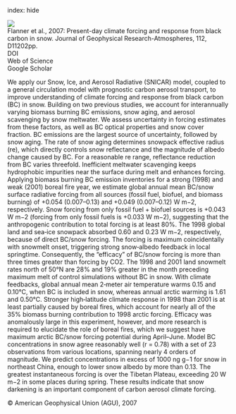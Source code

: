index: hide

<div class="Citation">
    <div class="Citation-thumb CitationThumb-linked"  data-href="https://doi.org/10.1029/2006jd008003">
      <img src="https://static.claimspace.cloud/climate-study-static/refs/thumbs/8/Flanner_et_al_2007-thumb.png" />
    </div>

  <div class="Citation-body">
    <div class="Citation-text">Flanner et al., 2007: Present-day climate forcing and response from black carbon in snow. <span class="Article-journal">Journal of Geophysical Research-Atmospheres, </span><span class="Article-volume">112, </span>D11202pp.</div>
    <div class="Citation-links">
      <div class="CitationLink" data-href="https://doi.org/10.1029/2006jd008003">
        <div class="CitationLink-icon CitationLink-Doi"></div>
        <div class="CitationLink-text">DOI</div>
      </div>
      <div class="CitationLink" data-href="http://cel.webofknowledge.com/InboundService.do?customersID=atyponcel&smartRedirect=yes&mode=FullRecord&IsProductCode=Yes&product=CEL&Init=Yes&Func=Frame&action=retrieve&SrcApp=literatum&SrcAuth=atyponcel&SID=7CNc3cIRaBKjGbSujFM&UT=WOS:000247140700004">
        <div class="CitationLink-icon CitationLink-Isi"></div>
        <div class="CitationLink-text">Web of Science</div>
      </div>
      <div class="CitationLink" data-href="https://scholar.google.com/scholar?q=10.1029/2006jd008003">
        <div class="CitationLink-icon CitationLink-Scholar"></div>
        <div class="CitationLink-text">Google Scholar</div>
      </div>
    </div>
  </div>
</div>

We apply our Snow, Ice, and Aerosol Radiative (SNICAR) model, coupled to a general circulation model with prognostic carbon aerosol transport, to improve understanding of climate forcing and response from black carbon (BC) in snow. Building on two previous studies, we account for interannually varying biomass burning BC emissions, snow aging, and aerosol scavenging by snow meltwater. We assess uncertainty in forcing estimates from these factors, as well as BC optical properties and snow cover fraction. BC emissions are the largest source of uncertainty, followed by snow aging. The rate of snow aging determines snowpack effective radius (re), which directly controls snow reflectance and the magnitude of albedo change caused by BC. For a reasonable re range, reflectance reduction from BC varies threefold. Inefficient meltwater scavenging keeps hydrophobic impurities near the surface during melt and enhances forcing. Applying biomass burning BC emission inventories for a strong (1998) and weak (2001) boreal fire year, we estimate global annual mean BC/snow surface radiative forcing from all sources (fossil fuel, biofuel, and biomass burning) of +0.054 (0.007–0.13) and +0.049 (0.007–0.12) W m−2, respectively. Snow forcing from only fossil fuel + biofuel sources is +0.043 W m−2 (forcing from only fossil fuels is +0.033 W m−2), suggesting that the anthropogenic contribution to total forcing is at least 80%. The 1998 global land and sea‐ice snowpack absorbed 0.60 and 0.23 W m−2, respectively, because of direct BC/snow forcing. The forcing is maximum coincidentally with snowmelt onset, triggering strong snow‐albedo feedback in local springtime. Consequently, the “efficacy” of BC/snow forcing is more than three times greater than forcing by CO2. The 1998 and 2001 land snowmelt rates north of 50°N are 28% and 19% greater in the month preceding maximum melt of control simulations without BC in snow. With climate feedbacks, global annual mean 2‐meter air temperature warms 0.15 and 0.10°C, when BC is included in snow, whereas annual arctic warming is 1.61 and 0.50°C. Stronger high‐latitude climate response in 1998 than 2001 is at least partially caused by boreal fires, which account for nearly all of the 35% biomass burning contribution to 1998 arctic forcing. Efficacy was anomalously large in this experiment, however, and more research is required to elucidate the role of boreal fires, which we suggest have maximum arctic BC/snow forcing potential during April–June. Model BC concentrations in snow agree reasonably well (r = 0.78) with a set of 23 observations from various locations, spanning nearly 4 orders of magnitude. We predict concentrations in excess of 1000 ng g−1 for snow in northeast China, enough to lower snow albedo by more than 0.13. The greatest instantaneous forcing is over the Tibetan Plateau, exceeding 20 W m−2 in some places during spring. These results indicate that snow darkening is an important component of carbon aerosol climate forcing.

<div class="Citation-copy">
&copy; American Geophysical Union (AGU), 2007
</div>